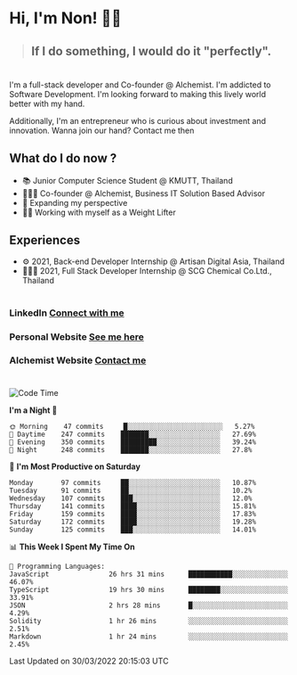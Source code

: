 # Hi, I'm Non! 🖐🏻

> ## If I do something, I would do it "perfectly".

#

I'm a full-stack developer and Co-founder @ Alchemist. I'm addicted to Software Development. I'm looking forward to making this lively world better with my hand.

Additionally, I'm an entrepreneur who is curious about investment and innovation. Wanna join our hand? Contact me then

## What do I do now ?

- 📚 Junior Computer Science Student @ KMUTT, Thailand
- 🧑🏻‍💻 Co-founder @ Alchemist, Business IT Solution Based Advisor
- 🌈 Expanding my perspective
- 🏋🏻 Working with myself as a Weight Lifter

## Experiences

- ⚙️ 2021, Back-end Developer Internship @ Artisan Digital Asia, Thailand
- 🧑🏻‍💻 2021, Full Stack Developer Internship @ SCG Chemical Co.Ltd., Thailand

#

### LinkedIn [Connect with me](https://www.linkedin.com/in/non-nontra/)

### Personal Website [See me here](https://nonnontra.com/)

### Alchemist Website [Contact me](https://alchemist-softwarehouse.co/)

#

<!--START_SECTION:waka-->
![Code Time](http://img.shields.io/badge/Code%20Time-1%2C466%20hrs%2031%20mins-blue)

**I'm a Night 🦉** 

```text
🌞 Morning    47 commits     █░░░░░░░░░░░░░░░░░░░░░░░░   5.27% 
🌆 Daytime    247 commits    ███████░░░░░░░░░░░░░░░░░░   27.69% 
🌃 Evening    350 commits    █████████░░░░░░░░░░░░░░░░   39.24% 
🌙 Night      248 commits    ███████░░░░░░░░░░░░░░░░░░   27.8%

```
📅 **I'm Most Productive on Saturday** 

```text
Monday       97 commits     ██░░░░░░░░░░░░░░░░░░░░░░░   10.87% 
Tuesday      91 commits     ██░░░░░░░░░░░░░░░░░░░░░░░   10.2% 
Wednesday    107 commits    ███░░░░░░░░░░░░░░░░░░░░░░   12.0% 
Thursday     141 commits    ████░░░░░░░░░░░░░░░░░░░░░   15.81% 
Friday       159 commits    ████░░░░░░░░░░░░░░░░░░░░░   17.83% 
Saturday     172 commits    ████░░░░░░░░░░░░░░░░░░░░░   19.28% 
Sunday       125 commits    ███░░░░░░░░░░░░░░░░░░░░░░   14.01%

```


📊 **This Week I Spent My Time On** 

```text
💬 Programming Languages: 
JavaScript               26 hrs 31 mins      ███████████░░░░░░░░░░░░░░   46.07% 
TypeScript               19 hrs 30 mins      ████████░░░░░░░░░░░░░░░░░   33.91% 
JSON                     2 hrs 28 mins       █░░░░░░░░░░░░░░░░░░░░░░░░   4.29% 
Solidity                 1 hr 26 mins        ░░░░░░░░░░░░░░░░░░░░░░░░░   2.51% 
Markdown                 1 hr 24 mins        ░░░░░░░░░░░░░░░░░░░░░░░░░   2.45%

```


 Last Updated on 30/03/2022 20:15:03 UTC
<!--END_SECTION:waka-->
